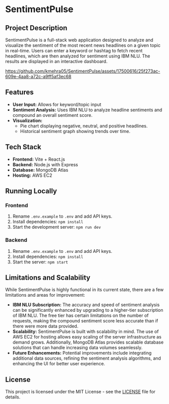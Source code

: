 # SentimentPulse

## Project Description

SentimentPulse is a full-stack web application designed to analyze and visualize the sentiment of the most recent news headlines on a given topic in real-time. Users can enter a keyword or hashtag to fetch recent headlines, which are then analyzed for sentiment using IBM NLU. The results are displayed in an interactive dashboard.


https://github.com/kmehra05/SentimentPulse/assets/17500616/25f273ac-609e-4aa8-a72c-a9ff5af3ec68

## Features

- **User Input:** Allows for keyword/topic input
- **Sentiment Analysis:** Uses IBM NLU to analyze headline sentiments and compound an overall sentiment score.
- **Visualization:**
  - Pie chart displaying negative, neutral, and positive headlines.
  - Historical sentiment graph showing trends over time.

## Tech Stack

- **Frontend:** Vite + React.js
- **Backend:** Node.js with Express
- **Database:** MongoDB Atlas
- **Hosting:** AWS EC2

## Running Locally

### Frontend

1. Rename `.env.example` to `.env` and add API keys.
2. Install dependencies: `npm install`
3. Start the development server: `npm run dev`

### Backend

1. Rename `.env.example` to `.env` and add API keys.
2. Install dependencies: `npm install`
3. Start the server: `npm start`

## Limitations and Scalability

While SentimentPulse is highly functional in its current state, there are a few limitations and areas for improvement:

- **IBM NLU Subscription:** The accuracy and speed of sentiment analysis can be significantly enhanced by upgrading to a higher-tier subscription of IBM NLU. The free tier has certain limitations on the number of requests, making the compound sentiment score less accurate than if there were more data provided.
- **Scalability:** SentimentPulse is built with scalability in mind. The use of AWS EC2 for hosting allows easy scaling of the server infrastructure as demand grows. Additionally, MongoDB Atlas provides scalable database solutions that can handle increasing data volumes seamlessly.
- **Future Enhancements:** Potential improvements include integrating additional data sources, refining the sentiment analysis algorithms, and enhancing the UI for better user experience.

## License

This project is licensed under the MIT License - see the [LICENSE](LICENSE) file for details.
